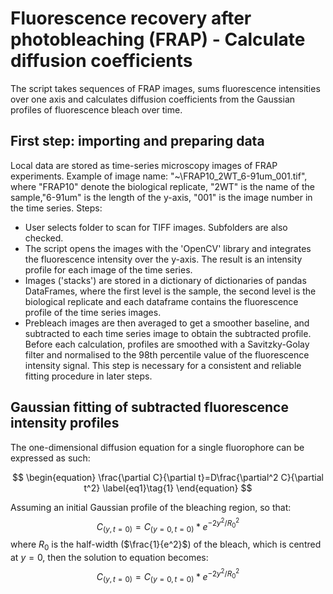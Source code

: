 # Fluorescence recovery after photobleaching (FRAP) - Calculate diffusion coefficients
The script takes sequences of FRAP images, sums fluorescence intensities over one axis and calculates diffusion coefficients from the Gaussian profiles of fluorescence bleach over time.

## First step: importing and preparing data 
Local data are stored as time-series microscopy images of FRAP experiments. Example of image name: "~\FRAP10_2WT_6-91um_001.tif", where "FRAP10" denote the biological replicate, "2WT" is the name of the sample,"6-91um" is the length of the y-axis, "001" is the image number in the time series.
Steps:
* User selects folder to scan for TIFF images. Subfolders are also checked.
* The script opens the images with the 'OpenCV' library and integrates the fluorescence intensity over the y-axis. The result is an intensity profile for each image of the time series.
* Images ('stacks') are stored in a dictionary of dictionaries of pandas DataFrames, where the first level is the sample, the second level is the biological replicate and each dataframe contains the fluorescence profile of the time series images.
* Prebleach images are then averaged to get a smoother baseline, and subtracted to each time series image to obtain the subtracted profile. Before each calculation, profiles are smoothed with a Savitzky-Golay filter and normalised to the 98th percentile value of the fluorescence intensity signal. This step is necessary for a consistent and reliable fitting procedure in later steps.

## Gaussian fitting of subtracted fluorescence intensity profiles
The one-dimensional diffusion equation for a single fluorophore can be expressed as such: 

$$
\begin{equation}
\frac{\partial C}{\partial t}=D\frac{\partial^2 C}{\partial t^2} \label{eq1}\tag{1}
\end{equation}
$$

Assuming an initial Gaussian profile of the bleaching region, so that:
$$C_{(y,t=0)}=C_{(y=0,t=0)}*e^{-2y^2/R_0^2}$$
where $R_0$ is the half-width ($\frac{1}{e^2}$) of the bleach, which is centred at $y=0$, then the solution to equation  becomes:
$$C_{(y,t=0)}=C_{(y=0,t=0)}*e^{-2y^2/R_0^2}$$
